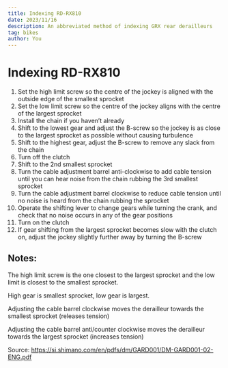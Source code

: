 ```yaml
---
title: Indexing RD-RX810
date: 2023/11/16
description: An abbreviated method of indexing GRX rear derailleurs
tag: bikes
author: You
---
```


# Indexing RD-RX810

1. Set the high limit screw so the centre of the jockey is aligned with the outside edge of the smallest sprocket
2. Set the low limit screw so the centre of the jockey aligns with the centre of the largest sprocket
3. Install the chain if you haven’t already
4. Shift to the lowest gear and adjust the B-screw so the jockey is as close to the largest sprocket as possible without causing turbulence
5. Shift to the highest gear, adjust the B-screw to remove any slack from the chain
6. Turn off the clutch
7. Shift to the 2nd smallest sprocket
8. Turn the cable adjustment barrel anti-clockwise to add cable tension until you can hear noise from the chain rubbing the 3rd smallest sprocket
9. Turn the cable adjustment barrel clockwise to reduce cable tension until no noise is heard from the chain rubbing the sprocket
10. Operate the shifting lever to change gears while turning the crank, and check that no noise occurs in any of the gear positions
11. Turn on the clutch
12. If gear shifting from the largest sprocket becomes slow with the clutch on, adjust the jockey slightly further away by turning the B-screw

## Notes:

The high limit screw is the one closest to the largest sprocket and the low limit is closest to the smallest sprocket.

High gear is smallest sprocket, low gear is largest.

Adjusting the cable barrel clockwise moves the derailleur towards the smallest sprocket (releases tension)

Adjusting the cable barrel anti/counter clockwise moves the derailleur towards the largest sprocket (increases tension)

Source: https://si.shimano.com/en/pdfs/dm/GARD001/DM-GARD001-02-ENG.pdf
